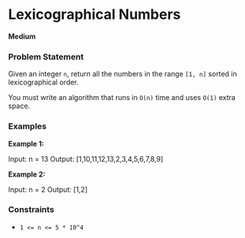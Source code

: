 # Lexicographical Numbers

**Medium**

### Problem Statement

Given an integer `n`, return all the numbers in the range `[1, n]` sorted in lexicographical order.

You must write an algorithm that runs in `O(n)` time and uses `O(1)` extra space.

### Examples

**Example 1:**

Input: n = 13
Output: [1,10,11,12,13,2,3,4,5,6,7,8,9]


**Example 2:**

Input: n = 2
Output: [1,2]


### Constraints
- `1 <= n <= 5 * 10^4`


